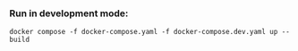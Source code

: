 ### Run in development mode:

```
docker compose -f docker-compose.yaml -f docker-compose.dev.yaml up --build
```
